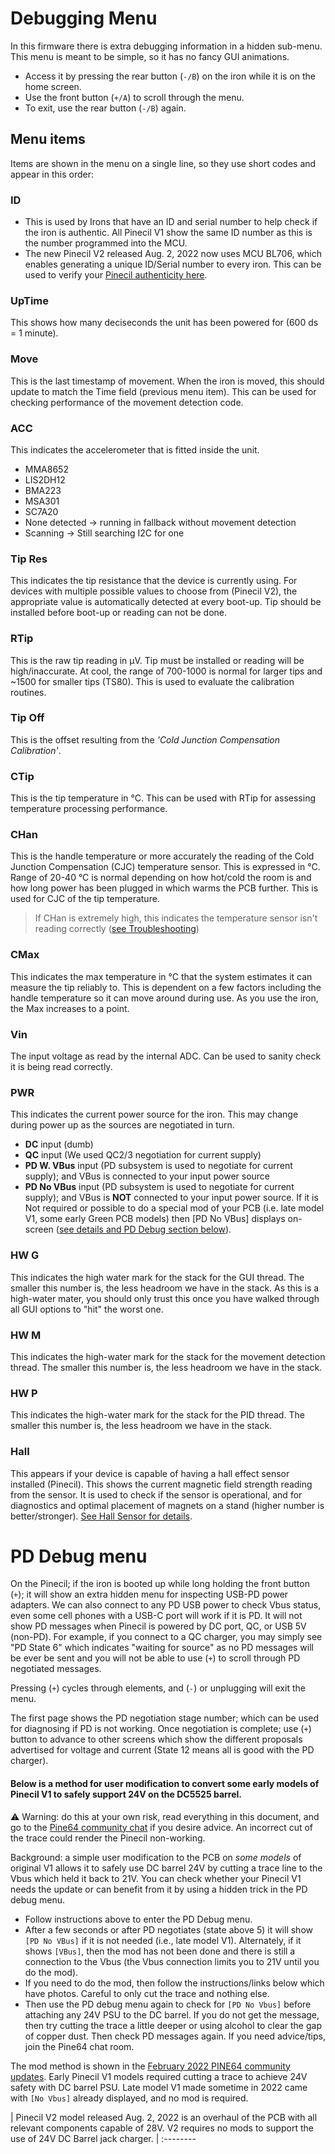 # Debugging Menu

In this firmware there is extra debugging information in a hidden sub-menu.
This menu is meant to be simple, so it has no fancy GUI animations.

- Access it by pressing the rear button (`-/B`) on the iron while it is on the home screen.
- Use the front button (`+/A`) to scroll through the menu.
- To exit, use the rear button (`-/B`) again.

## Menu items

Items are shown in the menu on a single line, so they use short codes and appear in this order:

### ID
- This is used by Irons that have an ID and serial number to help check if the iron is authentic. All Pinecil V1 show the same ID number as this is the number programmed into the MCU.
- The new Pinecil V2 released Aug. 2, 2022 now uses MCU BL706, which enables generating a unique ID/Serial number to every iron. This can be used to verify your [Pinecil authenticity here](https://pinecil.pine64.org/).

### UpTime

This shows how many deciseconds the unit has been powered for (600 ds = 1 minute).

### Move

This is the last timestamp of movement. When the iron is moved, this should update to match the Time field (previous menu item).
This can be used for checking performance of the movement detection code.

### ACC

This indicates the accelerometer that is fitted inside the unit.

- MMA8652
- LIS2DH12
- BMA223
- MSA301
- SC7A20
- None detected -> running in fallback without movement detection
- Scanning -> Still searching I2C for one

### Tip Res

This indicates the tip resistance that the device is currently using. For devices with multiple possible values to choose from (Pinecil V2), the appropriate value is automatically detected at every boot-up. Tip should be installed before boot-up or reading can not be done.

### RTip

This is the raw tip reading in μV. Tip must be installed or reading will be high/inaccurate. At cool, the range of 700-1000 is normal for larger tips and ~1500 for smaller tips (TS80). This is used to evaluate the calibration routines.

### Tip Off

This is the offset resulting from the *'Cold Junction Compensation Calibration'*.

### CTip

This is the tip temperature in °C.
This can be used with RTip for assessing temperature processing performance.

### CHan

This is the handle temperature or more accurately the reading of the Cold Junction Compensation (CJC) temperature sensor. This is expressed in °C. Range of 20-40 °C is normal depending on how hot/cold the room is and how long power has been plugged in which warms the PCB further.
This is used for CJC of the tip temperature.
 > If CHan is extremely high, this indicates the temperature sensor isn't reading correctly ([see Troubleshooting](/Documentation/Troubleshooting.md))


### CMax

This indicates the max temperature in °C that the system estimates it can measure the tip reliably to.
This is dependent on a few factors including the handle temperature so it can move around during use. As you use the iron, the Max increases to a point.

### Vin

The input voltage as read by the internal ADC. Can be used to sanity check it is being read correctly.

### PWR

This indicates the current power source for the iron.
This may change during power up as the sources are negotiated in turn.

- **DC** input (dumb)
- **QC** input (We used QC2/3 negotiation for current supply)
- **PD W. VBus** input (PD subsystem is used to negotiate for current supply); and VBus is connected to your input power source
- **PD No VBus** input (PD subsystem is used to negotiate for current supply); and VBus is **NOT** connected to your input power source. If it is Not required or possible to do a special mod of your PCB (i.e. late model V1, some early Green PCB models) then [PD No VBus] displays on-screen ([see details and PD Debug section below](/Documentation/DebugMenu.md#pd-debug-menu)).

### HW G

This indicates the high water mark for the stack for the GUI thread. The smaller this number is, the less headroom we have in the stack.
As this is a high-water mater, you should only trust this once you have walked through all GUI options to "hit" the worst one.

### HW M

This indicates the high-water mark for the stack for the movement detection thread. The smaller this number is, the less headroom we have in the stack.

### HW P

This indicates the high-water mark for the stack for the PID thread. The smaller this number is, the less headroom we have in the stack.

### Hall

This appears if your device is capable of having a hall effect sensor installed (Pinecil).
This shows the current magnetic field strength reading from the sensor. It is used to check if the sensor is operational, and for diagnostics and optimal placement of magnets on a stand (higher number is better/stronger). [See Hall Sensor for details](/Documentation/HallSensor.md). 

# PD Debug menu

On the Pinecil; if the iron is booted up while long holding the front button (`+`); it will show an extra hidden menu for inspecting USB-PD power adapters. We can also connect to any PD USB power to check Vbus status, even some cell phones with a USB-C port will work if it is PD. It will not show PD messages when Pinecil is powered by DC port, QC, or USB 5V (non-PD). For example, if you connect to a QC charger, you may simply see "PD State 6" which indicates "waiting for source" as no PD messages will be ever be sent and you will not be able to use (`+`) to scroll through PD negotiated messages.

Pressing (`+`) cycles through elements, and (`-`) or unplugging will exit the menu.

The first page shows the PD negotiation stage number; which can be used for diagnosing if PD is not working. Once negotiation is complete; use (`+`) button to advance to other screens which show the different proposals advertised for voltage and current (State 12 means all is good with the PD charger).

#### Below is a method for user modification to convert some early models of Pinecil V1 to safely support 24V on the DC5525 barrel.
⚠️ Warning: do this at your own risk, read everything in this document, and go to the [Pine64 community chat](https://wiki.pine64.org/wiki/Pinecil#Community_links) if you desire advice. An incorrect cut of the trace could render the Pinecil non-working.

Background: a simple user modification to the PCB on _some models_ of original V1 allows it to safely use DC barrel 24V by cutting a trace line to the Vbus which held it back to 21V. You can check whether your Pinecil V1 needs the update or can benefit from it by using a hidden trick in the PD debug menu.

- Follow instructions above to enter the PD Debug menu.
- After a few seconds or after PD negotiates (state above 5) it will show `[PD No VBus]` if it is not needed (i.e., late model V1). Alternately, if it shows `[VBus]`, then the mod has not been done and there is still a connection to the Vbus (the Vbus connection limits you to 21V until you do the mod).
- If you need to do the mod, then follow the instructions/links below which have photos. Careful to only cut the trace and nothing else.
- Then use the PD debug menu again to check for `[PD No Vbus]` before attaching any 24V PSU to the DC barrel. If you do not get the message, then try cutting the trace a little deeper or using alcohol to clear the gap of copper dust. Then check PD messages again. If you need advice/tips, join the Pine64 chat room. 

The mod method is shown in the [February 2022 PINE64 community updates](https://www.pine64.org/2022/02/15/february-update-chat-with-the-machine/). Early Pinecil V1 models required cutting a trace to achieve 24V safety with DC barrel PSU. Late model V1 made sometime in 2022 came with `[No Vbus]` already displayed, and no mod is required.

| Pinecil V2 model released Aug. 2, 2022 is an overhaul of the PCB with all relevant components capable of 28V. V2 requires no mods to support the use of 24V DC Barrel jack charger. |
:--------


